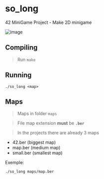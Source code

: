 # so_long
42 MiniGame Project - Make 2D minigame

![image](https://i.imgur.com/Yn8QPS9.png)
## Compiling
> Run ```make```

## Running
```
./so_long <map>
```

## Maps
> Maps in folder ```maps```

> File map extension **must** be **```.ber```**

> In the projects there are already 3 maps
* 42.ber    (biggest map)
* map.ber   (medium map)
* small.ber (smallest map)

Exemple:
```
./so_long maps/map.ber
```
